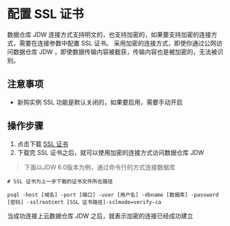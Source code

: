 # 配置 SSL 证书 
数据仓库 JDW 连接方式支持明文的，也支持加密的，如果要支持加密的连接方式，需要在连接参数中配置 SSL 证书。
采用加密的连接方式，即使你通过公网访问数据仓库 JDW ，即使数据传输内容被截获，传输内容也是被加密的，无法被识别。

## 注意事项
* 新购实例 SSL 功能是默认关闭的，如果要启用，需要手动开启

## 操作步骤
1. 点击下载 [SSL 证书](https://jddb-common-public.s3.cn-north-1.jdcloud-oss.com/jdcloud-rds-ca.pem)
2. 下载完 SSL 证书之后，就可以使用加密的连接方式访问数据仓库 JDW 

> 下面以JDW 6.0版本为例，通过命令行的方式连接数据库

```
# SSL 证书为上一步下载的证书文件所在路径

psql -host [域名] -port [端口] -user [用户名] -dbname [数据库] -password [密码] -sslrootcert [SSL 证书路径]-sslmode=verify-ca
```

当成功连接上云数据仓库 JDW 之后，就表示加密的连接已经成功建立
